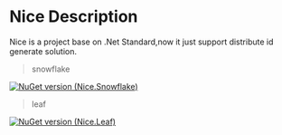 # Nice Description
Nice is a project base on .Net Standard,now it just support distribute id generate solution.

> snowflake

[![NuGet version (Nice.Snowflake)](https://img.shields.io/nuget/v/Nice.Snowflake.svg?style=flat-square)](https://www.nuget.org/packages/Nice.Snowflake/)


> leaf

[![NuGet version (Nice.Leaf)](https://img.shields.io/nuget/v/Nice.Leaf.svg?style=flat-square)](https://www.nuget.org/packages/Nice.Leaf/)